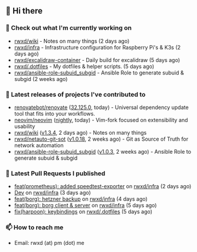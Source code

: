 ## 👋 Hi there

### 👷 Check out what I'm currently working on


- [rwxd/wiki](https://github.com/rwxd/wiki) - Notes on many things (2 days ago)
- [rwxd/infra](https://github.com/rwxd/infra) - Infrastructure configuration for Raspberry Pi&#39;s &amp; K3s (2 days ago)
- [rwxd/excalidraw-container](https://github.com/rwxd/excalidraw-container) - Daily build for excalidraw (5 days ago)
- [rwxd/.dotfiles](https://github.com/rwxd/.dotfiles) - My dotfiles &amp; helper scripts. (5 days ago)
- [rwxd/ansible-role-subuid_subgid](https://github.com/rwxd/ansible-role-subuid_subgid) - Ansible Role to generate subuid &amp; subgid (2 weeks ago)

### 🔭 Latest releases of projects I've contributed to


- [renovatebot/renovate](https://github.com/renovatebot/renovate) ([32.125.0](https://github.com/renovatebot/renovate/releases/tag/32.125.0), today) - Universal dependency update tool that fits into your workflows.
- [neovim/neovim](https://github.com/neovim/neovim) ([nightly](https://github.com/neovim/neovim/releases/tag/nightly), today) - Vim-fork focused on extensibility and usability
- [rwxd/wiki](https://github.com/rwxd/wiki) ([v1.3.4](https://github.com/rwxd/wiki/releases/tag/v1.3.4), 2 days ago) - Notes on many things
- [rwxd/netauto-git-sot](https://github.com/rwxd/netauto-git-sot) ([v1.0.18](https://github.com/rwxd/netauto-git-sot/releases/tag/v1.0.18), 2 weeks ago) - Git as Source of Truth for network automation
- [rwxd/ansible-role-subuid_subgid](https://github.com/rwxd/ansible-role-subuid_subgid) ([v1.0.3](https://github.com/rwxd/ansible-role-subuid_subgid/releases/tag/v1.0.3), 2 weeks ago) - Ansible Role to generate subuid &amp; subgid

### 🔨 Latest Pull Requests I published


- [feat(prometheus): added speedtest-exporter](https://github.com/rwxd/infra/pull/55) on [rwxd/infra](https://github.com/rwxd/infra) (2 days ago)
- [Dev](https://github.com/rwxd/infra/pull/54) on [rwxd/infra](https://github.com/rwxd/infra) (3 days ago)
- [feat(borg): hetzner backup](https://github.com/rwxd/infra/pull/53) on [rwxd/infra](https://github.com/rwxd/infra) (4 days ago)
- [feat(borg): borg client &amp; server](https://github.com/rwxd/infra/pull/52) on [rwxd/infra](https://github.com/rwxd/infra) (5 days ago)
- [fix(harpoon): keybindings](https://github.com/rwxd/.dotfiles/pull/22) on [rwxd/.dotfiles](https://github.com/rwxd/.dotfiles) (5 days ago)

### 📫 How to reach me

- Email: rwxd (at) pm (dot) me
